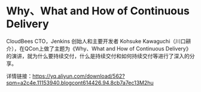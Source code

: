 # Why、What and How of Continuous Delivery

CloudBees CTO，Jenkins 创始人和主要开发者 Kohsuke Kawaguchi（川口耕介），在QCon上做了主题为《Why、What and How of Continuous Delivery》的演讲，就为什么要持续交付，什么是持续交付和如何持续交付等进行了深入的分享。

详情链接：https://yq.aliyun.com/download/562?spm=a2c4e.11153940.blogcont614426.94.8cb7a7ec13M2hu
